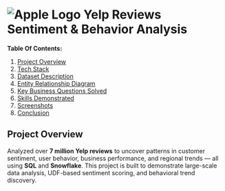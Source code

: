 # ![Apple Logo](https://retailwire.com/wp-content/uploads/Yelp-Mojahid_Mottakin-Depositphotos.com_-1536x993.jpg) Yelp Reviews Sentiment & Behavior Analysis 

**Table Of Contents:**
1. [Project Overview](#project-overview)
2. [Tech Stack](#tech-stack)
3. [Dataset Description](#dataset-description)
4. [Entity Relationship Diagram](#entity-relationship-diagram)
5. [Key Business Questions Solved](#key-business-questions-solved)
7. [Skills Demonstrated](#skills-demonstrated)
8. [Screenshots](#screenshots)
9. [Conclusion](#conclusion)


## Project Overview

Analyzed over **7 million Yelp reviews** to uncover patterns in customer sentiment, user behavior, business performance, and regional trends — all using **SQL** and **Snowflake**. This project is built to demonstrate large-scale data analysis, UDF-based sentiment scoring, and behavioral trend discovery.


